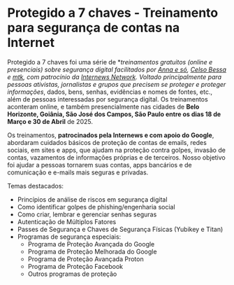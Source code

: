 # Protegido a 7 chaves - Treinamento para segurança de contas na Internet

Protegido a 7 chaves foi uma série de **treinamentos gratuitos (online e presenciais) sobre segurança digital facilitados por <a href="https://notapplicable.dev/">Anna e só</a>, <a href="https://celsobessa.com.br">Celso Bessa</a> e <a href="https://mtkmtkmtk.com/">mtk</a>, com patrocínio da <a href="https://internews.org/">Internews Network<a/>. Voltado principalmente para pessoas ativistas, jornalistas e grupos que precisem se proteger e proteger informações*, dados, bens, senhas, evidências e nomes de fontes, etc., além de pessoas interessadas por segurança digital. Os treinamentos aconteram online, e também presencialmente nas cidades de **Belo Horizonte, Goiânia, São José dos Campos, São Paulo entre os dias 18 de Março e 30 de Abril** de 2025.
          
Os treinamentos, <strong>patrocinados pela Internews e com apoio do Google</strong>, abordaram cuidados básicos de proteção de contas de emails, redes sociais, em sites e apps, que ajudam na proteção contra golpes, invasão de contas, vazamentos de informações próprias e de terceiros. Nosso objetivo foi ajudar a pessoas tornarem suas contas, apps bancários e de comunicação e e-mails mais seguras e privadas.

Temas destacados:

- Princípios de análise de riscos em segurança digital
- Como identificar golpes de phishing/engenharia social
- Como criar, lembrar e gerenciar senhas seguras
- Autenticação de Múltiplos Fatores
- Passes de Segurança e Chaves de Segurança Físicas (Yubikey e Titan)
- Programas de segurança especiais:
  - Programa de Proteção Avançada do Google
  - Programa de Proteção Melhorada do Google
  - Programa de Proteção Avançada Proton
  - Programa de Proteção Facebook
  - Outros programas de proteção
